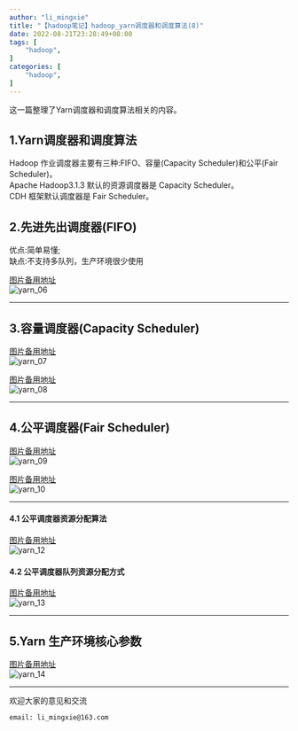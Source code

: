 ```yaml
---
author: "li_mingxie"
title: "【hadoop笔记】hadoop_yarn调度器和调度算法(8)"
date: 2022-08-21T23:28:49+08:00
tags: [
    "hadoop",
]
categories: [
    "hadoop",
]
---
```


这一篇整理了Yarn调度器和调度算法相关的内容。
<!--more-->

## 1.Yarn调度器和调度算法

Hadoop 作业调度器主要有三种:FIFO、容量(Capacity Scheduler)和公平(Fair Scheduler)。  
Apache Hadoop3.1.3 默认的资源调度器是 Capacity Scheduler。  
CDH 框架默认调度器是 Fair Scheduler。  

## 2.先进先出调度器(FIFO)

优点:简单易懂;  
缺点:不支持多队列，生产环境很少使用  

[图片备用地址](https://limingxie.github.io/images/database/hadoop/yarn_06.png)  
![yarn_06](https://mingxie-blog.oss-cn-beijing.aliyuncs.com/image/database/hadoop/yarn_06.png)

----------------------------------------------

## 3.容量调度器(Capacity Scheduler)

[图片备用地址](https://limingxie.github.io/images/database/hadoop/yarn_07.png)  
![yarn_07](https://mingxie-blog.oss-cn-beijing.aliyuncs.com/image/database/hadoop/yarn_07.png)

[图片备用地址](https://limingxie.github.io/images/database/hadoop/yarn_08.png)  
![yarn_08](https://mingxie-blog.oss-cn-beijing.aliyuncs.com/image/database/hadoop/yarn_08.png)

----------------------------------------------

## 4.公平调度器(Fair Scheduler)

[图片备用地址](https://limingxie.github.io/images/database/hadoop/yarn_09.png)  
![yarn_09](https://mingxie-blog.oss-cn-beijing.aliyuncs.com/image/database/hadoop/yarn_09.png)

[图片备用地址](https://limingxie.github.io/images/database/hadoop/yarn_10.png)  
![yarn_10](https://mingxie-blog.oss-cn-beijing.aliyuncs.com/image/database/hadoop/yarn_10.png)

----------------------------------------------

#### 4.1 公平调度器资源分配算法

[图片备用地址](https://limingxie.github.io/images/database/hadoop/yarn_12.png)  
![yarn_12](https://mingxie-blog.oss-cn-beijing.aliyuncs.com/image/database/hadoop/yarn_12.png)

#### 4.2 公平调度器队列资源分配方式

[图片备用地址](https://limingxie.github.io/images/database/hadoop/yarn_13.png)  
![yarn_13](https://mingxie-blog.oss-cn-beijing.aliyuncs.com/image/database/hadoop/yarn_13.png)

----------------------------------------------

## 5.Yarn 生产环境核心参数

[图片备用地址](https://limingxie.github.io/images/database/hadoop/yarn_14.png)  
![yarn_14](https://mingxie-blog.oss-cn-beijing.aliyuncs.com/image/database/hadoop/yarn_14.png)

----------------------------------------------

欢迎大家的意见和交流

`email: li_mingxie@163.com`
